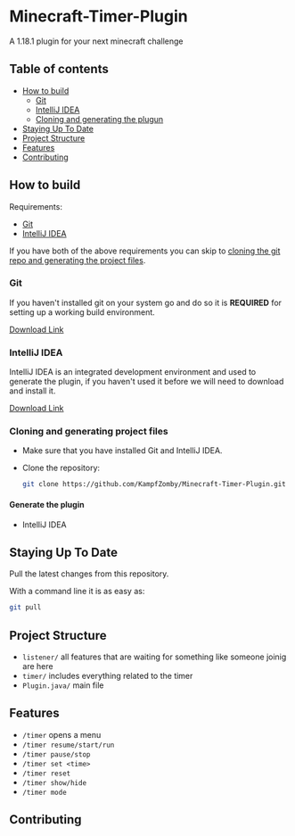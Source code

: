 # Minecraft-Timer-Plugin

A 1.18.1 plugin for your next minecraft challenge

## Table of contents

 * [How to build](#how-to-build)
    * [Git](#git)
    * [IntelliJ IDEA](#IntelliJIDEA)
    * [Cloning and generating the plugun](#cloning-and-generating-the-plugin)
 * [Staying Up To Date](#staying-up-to-date)
 * [Project Structure](#project-structure)
 * [Features](#features)
 * [Contributing](#contributing)

## How to build

Requirements:

 * [Git](#Git)
 * [IntelliJ IDEA](#IntelliJIDEA)

If you have both of the above requirements you can skip to [cloning the git repo and generating the project files](#cloning-and-generating-project-files).

### Git

If you haven't installed git on your system go and do so it is **REQUIRED** for setting up a working build environment.

[Download Link](https://git-scm.com/download/win)

### IntelliJ IDEA

IntelliJ IDEA is an integrated development environment and used to generate the plugin, if you haven't used it before we will need to download and install it.

[Download Link](https://www.jetbrains.com/idea/download/)

### Cloning and generating project files

- Make sure that you have installed Git and IntelliJ IDEA.

- Clone the repository:
  ```bash
  git clone https://github.com/KampfZomby/Minecraft-Timer-Plugin.git
  ```

#### Generate the plugin

- IntelliJ IDEA

## Staying Up To Date

Pull the latest changes from this repository.

With a command line it is as easy as:

```bash
git pull
```

## Project Structure

- `listener/` all features that are waiting for something like someone joinig are here
- `timer/` includes everything related to the timer
- `Plugin.java/` main file

## Features

 - `/timer` opens a menu
 - `/timer resume/start/run`
 - `/timer pause/stop`
 - `/timer set <time>`
 - `/timer reset`
 - `/timer show/hide`
 - `/timer mode`

## Contributing
